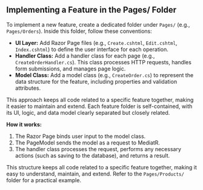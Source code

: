 ## Implementing a Feature in the Pages/ Folder

To implement a new feature, create a dedicated folder under `Pages/` (e.g., `Pages/Orders`). Inside this folder, follow these conventions:

- **UI Layer:** Add Razor Page files (e.g., `Create.cshtml`, `Edit.cshtml`, `Index.cshtml`) to define the user interface for each operation.
- **Handler Class:** Add a handler class for each page (e.g., `CreateOrderHandler.cs`). This class processes HTTP requests, handles form submissions, and manages page logic.
- **Model Class:** Add a model class (e.g., `CreateOrder.cs`) to represent the data structure for the feature, including properties and validation attributes.

This approach keeps all code related to a specific feature together, making it easier to maintain and extend. Each feature folder is self-contained, with its UI, logic, and data model clearly separated but closely related.

**How it works:**
1. The Razor Page binds user input to the model class.
2. The PageModel sends the model as a request to MediatR.
3. The handler class processes the request, performs any necessary actions (such as saving to the database), and returns a result.

This structure keeps all code related to a specific feature together, making it easy to understand, maintain, and extend. Refer to the `Pages/Products/` folder for a practical example.